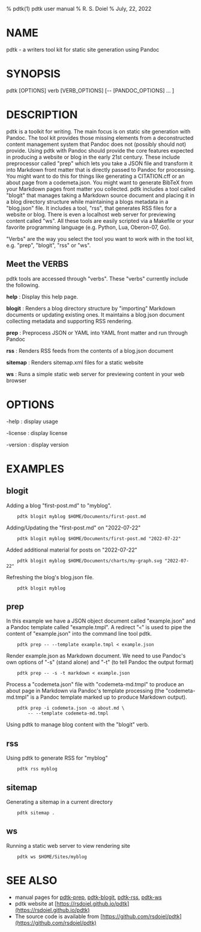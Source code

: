 % pdtk(1) pdtk user manual
% R. S. Doiel
% July, 22, 2022

# NAME

pdtk - a writers tool kit for static site generation using Pandoc

# SYNOPSIS

pdtk [OPTIONS] verb [VERB_OPTIONS] [-- [PANDOC_OPTIONS] ... ]

# DESCRIPTION

pdtk is a toolkit for writing.  The main focus is on static
site generation with Pandoc. The tool kit provides those missing
elements from a deconstructed content management system that
Pandoc does not (possibly should not) provide. Using pdtk with
Pandoc should provide the core features expected in producing
a website or blog in the early 21st century. These include
preprocessor called "prep" which lets you take a JSON file
and transform it into Markdown front matter that is
directly passed to Pandoc for processing. You might want to
do this for things like generating a CITATION.cff or an 
about page from a codemeta.json. You might want to generate
BibTeX from your Markdown pages front matter you collected.
pdtk includes a tool called "blogit" that manages taking a
Markdown source document and placing it in a blog directory
structure while maintaining a blogs metadata in a "blog.json"
file. It includes a tool, "rss", that generates RSS files for a
website or blog.  There is even a localhost web server
for previewing content called "ws".  All these tools are easily
scripted via a Makefile or your favorite programming language
(e.g. Python, Lua, Oberon-07, Go).

"Verbs" are the way you select the tool you want to work
with in the tool kit, e.g. "prep", "blogit", "rss" or "ws".

## Meet the VERBS

pdtk tools are accessed through "verbs". These
"verbs" currently include the following.

**help**
: Display this help page.

**blogit**
: Renders a blog directory structure by "importing" Markdown documents
or updating existing ones. It maintains a blog.json document collecting
metadata and supporting RSS rendering.

**prep**
: Preprocess JSON or YAML into YAML front matter and run through Pandoc

**rss**
: Renders RSS feeds from the contents of a blog.json document

**sitemap**
: Renders sitemap.xml files for a static website

**ws**
: Runs a simple static web server for previewing content in your web browser


# OPTIONS

-help
: display usage

-license
: display license

-version
: display version

# EXAMPLES

## blogit

Adding a blog "first-post.md" to "myblog".

```shell
    pdtk blogit myblog $HOME/Documents/first-post.md
```

Adding/Updating the "first-post.md" on "2022-07-22"

```shell
    pdtk blogit myblog $HOME/Documents/first-post.md "2022-07-22"
```

Added additional material for posts on "2022-07-22"

```shell
    pdtk blogit myblog $HOME/Documents/charts/my-graph.svg "2022-07-22"
```

Refreshing the blog's blog.json file.

```shell
    pdtk blogit myblog
```

## prep

In this example we have a JSON object document called
"example.json" and a Pandoc template called "example.tmpl".
A redirect "`<`" is used to pipe the content of "example.json"
into the command line tool pdtk.

```shell
    pdtk prep -- --template example.tmpl < example.json
```

Render example.json as Markdown document. We need to use
Pandoc's own options of "-s" (stand alone) and "-t" (to
tell Pandoc the output format)

```shell
    pdtk prep -- -s -t markdown < example.json
```

Process a "codemeta.json" file with "codemeta-md.tmpl" to
produce an about page in Markdown via Pandoc's template
processing (the "codemeta-md.tmpl" is a Pandoc template
marked up to produce Markdown output).

```shell
    pdtk prep -i codemeta.json -o about.md \
        -- --template codemeta-md.tmpl
```

Using pdtk to manage blog content with the "blogit"
verb. 

## rss

Using pdtk to generate RSS for "myblog"

```shell
    pdtk rss myblog
```

## sitemap

Generating a sitemap in a current directory

```shell
    pdtk sitemap .
```

## ws

Running a static web server to view rendering site

```shell
    pdtk ws $HOME/Sites/myblog
```

# SEE ALSO

- manual pages for [pdtk-prep](pdtk-prep.1.html), [pdtk-blogit](pdtk-blogit.1.html), [pdtk-rss](pdtk-rss.1.html), [pdtk-ws](pdtk-ws.1.html)
- pdtk website at [https://rsdoiel.github.io/pdtk](https://rsdoiel.github.io/pdtk)
- The source code is available from [https://github.com/rsdoiel/pdtk](https://github.com/rsdoiel/pdtk)


